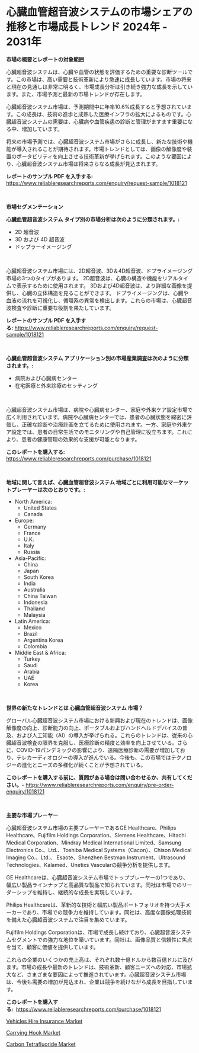 <p><h1>心臓血管超音波システムの市場シェアの推移と市場成長トレンド 2024年 - 2031年</h1></p><p><strong>市場の概要とレポートの対象範囲</strong></p>
<p><p>心臓超音波システムは、心臓や血管の状態を評価するための重要な診断ツールです。この市場は、高い需要と技術革新により急速に成長しています。市場の将来と現在の見通しは非常に明るく、市場成長分析は引き続き強力な成長を示しています。また、市場予測と最新の市場トレンドが存在します。</p><p>心臓超音波システム市場は、予測期間中に年率10.6%成長すると予想されています。この成長は、技術の進歩と成熟した医療インフラの拡大によるものです。心臓超音波システムの需要は、心臓病や血管疾患の診断と管理がますます重要になる中、増加しています。</p><p>将来の市場予測では、心臓超音波システム市場がさらに成長し、新たな技術や機能が導入されることが期待されます。市場トレンドとしては、画像の解像度や装置のポータビリティを向上させる技術革新が挙げられます。このような要因により、心臓超音波システム市場は将来さらなる成長が見込まれます。</p></p>
<p><strong>レポートのサンプル PDF を入手する:</strong> <a href="https://www.reliableresearchreports.com/enquiry/request-sample/1018121">https://www.reliableresearchreports.com/enquiry/request-sample/1018121</a></p>
<p>&nbsp;</p>
<p><strong>市場セグメンテーション</strong></p>
<p><strong>心臓血管超音波システム タイプ別の市場分析は次のように分類されます。:</strong></p>
<p><ul><li>2D 超音波</li><li>3D および 4D 超音波</li><li>ドップラーイメージング</li></ul></p>
<p>&nbsp;</p>
<p><p>心臓超音波システム市場には、2D超音波、3D＆4D超音波、ドプライメージング市場の3つのタイプがあります。 2D超音波は、心臓の構造や機能をリアルタイムで表示するために使用されます。 3Dおよび4D超音波は、より詳細な画像を提供し、心臓の立体構造を見ることができます。 ドプライメージングは、心臓や血液の流れを可視化し、循環系の異常を検出します。これらの市場は、心臓超音波検査や診断に重要な役割を果たしています。</p></p>
<p><strong>レポートのサンプル PDF を入手する:</strong>&nbsp;<a href="https://www.reliableresearchreports.com/enquiry/request-sample/1018121">https://www.reliableresearchreports.com/enquiry/request-sample/1018121</a></p>
<p>&nbsp;</p>
<p><strong> 心臓血管超音波システム アプリケーション別の市場産業調査は次のように分類されます。:</strong></p>
<p><ul><li>病院および心臓病センター</li><li>在宅医療と外来診療のセッティング</li></ul></p>
<p>&nbsp;</p>
<p><p>心臓超音波システム市場は、病院や心臓病センター、家庭や外来ケア設定市場で広く利用されています。病院や心臓病センターでは、患者の心臓状態を綿密に評価し、正確な診断や治療計画を立てるために使用されます。一方、家庭や外来ケア設定では、患者の日常生活でのモニタリングや自己管理に役立ちます。これにより、患者の健康管理の効果的な支援が可能となります。</p></p>
<p><strong>このレポートを購入する:</strong>&nbsp; <a href="https://www.reliableresearchreports.com/purchase/1018121">https://www.reliableresearchreports.com/purchase/1018121</a></p>
<p>&nbsp;</p>
<p><strong>地域に関して言えば、心臓血管超音波システム 地域ごとに利用可能なマーケットプレーヤーは次のとおりです。:</strong></p>
<p><ul>
    <li>
        North America:
        <ul>
            <li>United States</li>
            <li>Canada</li>
        </ul>
    </li>
    <li>
        Europe:
        <ul>
            <li>Germany</li>
            <li>France</li>
            <li>U.K.</li>
            <li>Italy</li>
            <li>Russia</li>
        </ul>
    </li>
    <li>
        Asia-Pacific:
        <ul>
            <li>China</li>
            <li>Japan</li>
            <li>South Korea</li>
            <li>India</li>
            <li>Australia</li>
            <li>China Taiwan</li>
            <li>Indonesia</li>
            <li>Thailand</li>
            <li>Malaysia</li>
        </ul>
    </li>
    <li>
        Latin America:
        <ul>
            <li>Mexico</li>
            <li>Brazil</li>
            <li>Argentina Korea</li>
            <li>Colombia</li>
        </ul>
    </li>
    <li>
        Middle East & Africa:
        <ul>
            <li>Turkey</li>
            <li>Saudi</li>
            <li>Arabia</li>
            <li>UAE</li>
            <li>Korea</li>
        </ul>
    </li>
    </ul></p>
<p>&nbsp;</p>
<p><strong>世界の新たなトレンドとは 心臓血管超音波システム 市場？</strong></p>
<p><p>グローバル心臓超音波システム市場における新興および現在のトレンドは、画像解像度の向上、診断能力の向上、ポータブルおよびハンドヘルドデバイスの普及、および人工知能（AI）の導入が挙げられる。これらのトレンドは、従来の心臓超音波検査の限界を克服し、医療診断の精度と効率を向上させている。さらに、COVID-19パンデミックの影響により、遠隔医療診断の需要が増加しており、テレカーディオロジーの導入が進んでいる。今後も、この市場ではテクノロジーの進化とニーズの多様化が続くことが予想されている。</p></p>
<p><strong>このレポートを購入する前に、質問がある場合は問い合わせるか、共有してください。</strong>- <a href="https://www.reliableresearchreports.com/enquiry/pre-order-enquiry/1018121">https://www.reliableresearchreports.com/enquiry/pre-order-enquiry/1018121</a></p>
<p>&nbsp;</p>
<p><strong>主要な市場プレーヤー</strong></p>
<p><p>心臓超音波システム市場の主要プレーヤーであるGE Healthcare、Philips Healthcare、Fujifilm Holdings Corporation、Siemens Healthcare、Hitachi Medical Corporation、Mindray Medical International Limited、Samsung Electronics Co.、Ltd.、Toshiba Medical Systems（Cacon）、Chison Medical Imaging Co.、Ltd.、 Esaote、Shenzhen Bestman Instrument、Ultrasound Technologies、Kalamed、Unetixs Vascularの競争分析を提供します。</p><p>GE Healthcareは、心臓超音波システム市場でトッププレーヤーの1つであり、幅広い製品ラインナップと高品質な製品で知られています。同社は市場でのリーダーシップを維持し、継続的な成長を実現しています。</p><p>Philips Healthcareは、革新的な技術と幅広い製品ポートフォリオを持つ大手メーカーであり、市場での競争力を維持しています。同社は、高度な画像処理技術を備えた心臓超音波システムで注目を集めています。</p><p>Fujifilm Holdings Corporationは、市場で成長し続けており、心臓超音波システムセグメントでの強力な地位を築いています。同社は、画像品質と信頼性に焦点を当て、顧客に価値を提供しています。</p><p>これらの企業のいくつかの売上高は、それぞれ数十億ドルから数百億ドルに及びます。市場の成長や最新のトレンドは、技術革新、顧客ニーズへの対応、市場拡大など、さまざまな要因によって推進されています。心臓超音波システム市場は、今後も需要の増加が見込まれ、企業は競争を続けながら成長を目指しています。</p></p>
<p><strong>このレポートを購入する:</strong>&nbsp;&nbsp;<a href="https://www.reliableresearchreports.com/purchase/1018121">https://www.reliableresearchreports.com/purchase/1018121</a></p>
<p><p><a href="https://view.publitas.com/reportprime-1/vehicles-hire-insurance-market-analysis-and-market-size-global-industry-overview-market-segmentation-and-forecast-2023-to-2030/">Vehicles Hire Insurance Market</a></p><p><a href="https://view.publitas.com/reportprime-1/carrying-hook-market-research-report-unlocks-analysis-on-the-market-financial-status-market-size-and-market-revenue-upto-2030/">Carrying Hook Market</a></p><p><a href="https://view.publitas.com/reportprime-1/carbon-tetrafluoride-market-size-and-growth-market-segmentation-regional-and-country-breakdowns-and-market-trends-for-period-from-2023-2030/">Carbon Tetrafluoride Market</a></p></p>